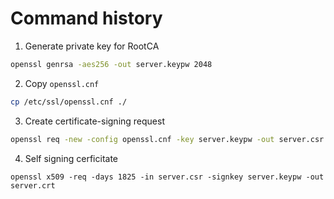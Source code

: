 # Command history

1. Generate private key for RootCA

```bash
openssl genrsa -aes256 -out server.keypw 2048
```

2. Copy `openssl.cnf`

```bash
cp /etc/ssl/openssl.cnf ./
```

3. Create certificate-signing request

```bash
openssl req -new -config openssl.cnf -key server.keypw -out server.csr
```

4. Self signing cerficitate

```
openssl x509 -req -days 1825 -in server.csr -signkey server.keypw -out server.crt
```

